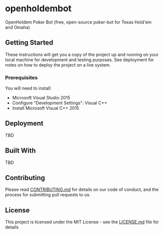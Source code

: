 # openholdembot

OpenHoldem Poker Bot (free, open-source poker-bot for Texas Hold'em and Omaha)

## Getting Started

These instructions will get you a copy of the project up and running on your local machine for development and testing purposes. See deployment for notes on how to deploy the project on a live system.

### Prerequisites

You will need to install:
* Microsoft Visual Studio 2015
* Configure "Development Settings": Visual C++
* Install Microsoft Visual C++ 2015

## Deployment

TBD

## Built With

TBD

## Contributing

Please read [CONTRIBUTING.md](CONTRIBUTING.md) for details on our code of conduct, and the process for submitting pull requests to us.

## License

This project is licensed under the MIT License - see the [LICENSE.md](LICENSE.md) file for details

